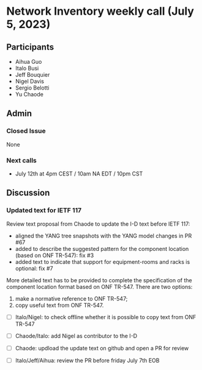 # Network Inventory weekly call (July 5, 2023)

## Participants

- Aihua Guo
- Italo Busi
- Jeff Bouquier
- Nigel Davis
- Sergio Belotti
- Yu Chaode

## Admin

### Closed Issue

None

### Next calls

- July 12th at 4pm CEST / 10am NA EDT / 10pm CST

## Discussion

### Updated text for IETF 117

Review text proposal from Chaode to update the I-D text before IETF 117:
- aligned the YANG tree snapshots with the YANG model changes in PR #67
- added to describe the suggested pattern for the component location (based on ONF TR-547): fix #3
- added text to indicate that support for equipment-rooms and racks is optional: fix #7

More detailed text has to be provided to complete the specification of the component location format based on ONF TR-547. There are two options:
1. make a normative reference to ONF TR-547;
2. copy useful text from ONF TR-547.

- [ ] Italo/Nigel: to check offline whether it is possible to copy text from ONF TR-547

- [ ] Chaode/Italo: add Nigel as contributor to the I-D

- [ ] Chaode: updload the update text on github and open a PR for review

- [ ] Italo/Jeff/Aihua: review the PR before friday July 7th EOB
